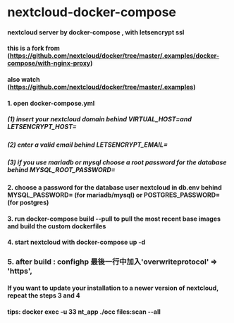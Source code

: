 # nextcloud-docker-compose
#### nextcloud server by docker-compose , with letsencrypt ssl
#### this is a fork from (https://github.com/nextcloud/docker/tree/master/.examples/docker-compose/with-nginx-proxy)
#### also watch (https://github.com/nextcloud/docker/tree/master/.examples)

#### 1. open docker-compose.yml
##### (1) insert your nextcloud domain behind VIRTUAL_HOST=and LETSENCRYPT_HOST=
##### (2) enter a valid email behind LETSENCRYPT_EMAIL=
##### (3) if you use mariadb or mysql choose a root password for the database behind MYSQL_ROOT_PASSWORD=
#### 2. choose a password for the database user nextcloud in db.env behind MYSQL_PASSWORD= (for mariadb/mysql) or POSTGRES_PASSWORD= (for postgres)
#### 3. run docker-compose build --pull to pull the most recent base images and build the custom dockerfiles
#### 4. start nextcloud with docker-compose up -d
###  5. after build : confighp 最後一行中加入'overwriteprotocol' => 'https',
#### If you want to update your installation to a newer version of nextcloud, repeat the steps 3 and 4
#### tips: docker exec -u 33 nt_app ./occ files:scan --all

